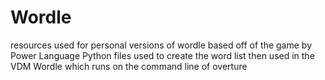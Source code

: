 # Wordle
resources used for personal versions of wordle based off of the game by Power Language
Python files used to create the word list then used in the VDM Wordle which runs on the command line of overture 
